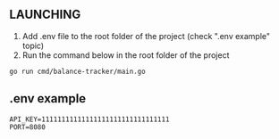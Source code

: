 LAUNCHING
---
1. Add .env file to the root folder of the project (check ".env example" topic)
2. Run the command below in the root folder of the project
```
go run cmd/balance-tracker/main.go
```
.env example
---
```
API_KEY=11111111111111111111111111111111
PORT=8080
```
